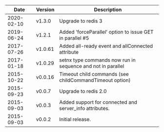 | Date        | Version | Description |
| ----------- | ------- | ----------- |
| 2020-02-10  | v1.3.0  | Upgrade to redis 3 |
| 2019-06-24  | v1.2.1  | Added 'forceParallel' option to issue GET in parallel #5 |
| 2017-07-26  | v1.0.61 | Added all-ready event and allConnected attribute |
| 2017-01-18  | v1.0.29 | setnx type commands now run in sequence and not in parallel |
| 2015-10-22  | v0.0.16 | Timeout child commands (see childCommandTimeout option) |
| 2015-09-23  | v0.0.7  | Upgrade to redis 2.0 |
| 2015-09-03  | v0.0.3  | Added support for connected and server_info attributes. |
| 2015-09-03  | v0.0.2  | Initial release. |
